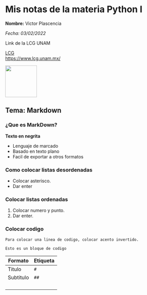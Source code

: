 # Mis notas de la materia Python I

__Nombre:__ Victor Plascencia  

*Fecha: 03/02/2022* 

Link de la LCG UNAM

[LCG](https://www.lcg.unam.mx/)   
<https://www.lcg.unam.mx/>

<img src="C:\Users\ulise\Documents\UNAM\LCG\semestre1\Logo_LCG.png" width="100" height="100" />



## Tema: Markdown  

### ¿Que es  MarkDown?  

**Texto en negrita**  

- Lenguaje de marcado
- Basado en texto plano
- Facil de exportar a otros formatos

### Como colocar listas desordenadas
* Colocar asterisco.
* Dar enter
### Colocar listas ordenadas
1. Colocar numero y punto.
2. Dar enter.
### Colocar codigo

` Para colocar una linea de codigo, colocar acento invertido.  `  



```
Esto es un bloque de codigo
``` 



| Formato   | Etiqueta |
| --------- | -------- |
| Titulo    | ``#``    |
| Subtitulo | ``##``   |
|           |          |
|           |          |
|           |          |
|           |          |

